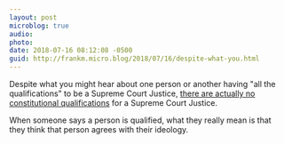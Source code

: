 ```yaml
---
layout: post
microblog: true
audio: 
photo: 
date: 2018-07-16 08:12:08 -0500
guid: http://frankm.micro.blog/2018/07/16/despite-what-you.html
---
```

Despite what you might hear about one person or another having "all the qualifications" to be a Supreme Court Justice, [there are actually no constitutional qualifications](https://www.history.com/news/7-things-you-might-not-know-about-the-u-s-supreme-court) for a Supreme Court Justice.

When someone says a person is qualified, what they really mean is that they think that person agrees with their ideology.
